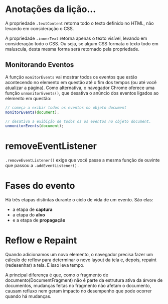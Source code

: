 # Anotações da lição...

A propriedade `.textContent` retorna todo o texto definido no HTML, não levando em consideração o CSS.

A propriedade `.innerText` retorna apenas o texto visível, levando em consideração todo o CSS. Ou seja, se algum CSS formata o texto todo em maíuscula, desta mesma forma será retornado pela propriedade.

## Monitorando Eventos

A função `monitorEvents` vai mostrar todos os eventos que estão acontecendo no elemento em questão até o fim dos tempos (ou até você atualizar a página). Como alternativa, o navegador Chrome oferece uma função `unmonitorEvents()`, que desativa o anúncio dos eventos ligados ao elemento em questão:

```javascript
// começa a exibir todos os eventos no objeto document 
monitorEvents(document); 

// desativa a exibição de todos os os eventos no objeto document.
unmonitorEvents(document);
```

# removeEventListener

`.removeEventListener()` exige que você passe a mesma função de ouvinte que passou a `.addEventListener().`

# Fases do evento

Há três etapas distintas durante o ciclo de vida de um evento. São elas:

* a etapa de **captura**
* a etapa do **alvo**
* e a etapa de **propagação**

# Reflow e Repaint

Quando adicionamos um novo elemento, o navegador precisa fazer um cálculo de reflow para determinar o novo layout da tela e, depois, repaint (redesenhar) a tela. E isso leva tempo.

 A principal diferença é que, como o fragmento de documento(DocumentFragment) não é parte da estrutura ativa da árvore de documentos, mudanças feitas no fragmento não afetam o documento, causam refluxo nem geram impacto no desempenho que pode ocorrer quando há mudanças.
